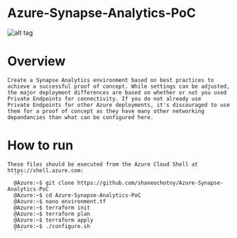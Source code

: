 # Azure-Synapse-Analytics-PoC

![alt tag](https://raw.githubusercontent.com/shaneochotny/Azure-Synapse-Analytics-PoC\/main/Images/Synapse-Analytics-PoC-Architecture.gif)

# Overview

    Create a Synapse Analytics environment based on best practices to achieve a successful proof of concept. While settings can be adjusted, 
    the major deployment differences are based on whether or not you used Private Endpoints for connectivity. If you do not already use 
    Private Endpoints for other Azure deployments, it's discouraged to use them for a proof of concept as they have many other networking 
    depandancies than what can be configured here.

# How to run

    These files should be executed from the Azure Cloud Shell at https://shell.azure.com:
      ```
      @Azure:~$ git clone https://github.com/shaneochotny/Azure-Synapse-Analytics-PoC
      @Azure:~$ cd Azure-Synapse-Analytics-PoC
      @Azure:~$ nano environment.tf
      @Azure:~$ terraform init
      @Azure:~$ terraform plan
      @Azure:~$ terraform apply
      @Azure:~$ ./configure.sh
      ```